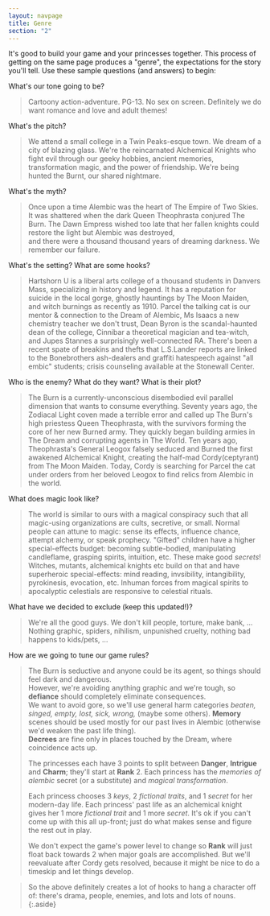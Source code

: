 ```yaml
---
layout: navpage
title: Genre
section: "2"
---
```


It's good to build your game and your princesses together.
This process of getting on the same page produces a "genre", the expectations for the story you'll tell.
Use these sample questions (and answers) to begin:

What's our tone going to be?
> Cartoony action-adventure. PG-13. No sex on screen.
> Definitely we do want romance and love and adult themes!

What's the pitch?
> We attend a small college in a Twin Peaks-esque town.
> We dream of a city of blazing glass.
> We're the reincarnated Alchemical Knights who fight evil through our geeky hobbies, ancient memories, transformation magic, and the power of friendship.
> We're being hunted the Burnt, our shared nightmare.

What's the myth?
> Once upon a time Alembic was the heart of The Empire of Two Skies.
> It was shattered when the dark Queen Theophrasta conjured The Burn.
> The Dawn Empress wished too late that her fallen knights could restore the light
> but Alembic was destroyed,  
> and there were a thousand thousand years of dreaming darkness.
> We remember our failure.

What's the setting? What are some hooks?
> Hartshorn U is a liberal arts college of a thousand students in Danvers Mass, specializing in history and legend.
> It has a reputation for suicide in the local gorge, ghostly hauntings by The Moon Maiden, and witch burnings as recently as 1910.
> Parcel the talking cat is our mentor & connection to the Dream of Alembic,
> Ms Isaacs a new chemistry teacher we don't trust,
> Dean Byron is the scandal-haunted dean of the college,
> Cinnibar a theoretical magician and tea-witch,
> and Jupes Stannes a surprisingly well-connected RA.
> There's been a recent spate of breakins and thefts that L.S.Lander reports are linked to the Bonebrothers ash-dealers and graffiti hatespeech against "all embic" students;
> crisis counseling available at the Stonewall Center.

Who is the enemy? What do they want? What is their plot?
> The Burn is a currently-unconscious disembodied evil parallel dimension that wants to consume everything.
> Seventy years ago, the Zodiacal Light coven made a terrible error and called up The Burn's high priestess Queen Theophrasta, with the survivors forming the core of her new Burned army.
> They quickly began building armies in The Dream and corrupting agents in The World.
> Ten years ago, Theophrasta's General Leogox falsely seduced and Burned the first awakened Alchemical Knight, creating the half-mad Cordy(ceptyrant) from The Moon Maiden.
> Today, Cordy is searching for Parcel the cat under orders from her beloved Leogox to find relics from Alembic in the world.

What does magic look like?
> The world is similar to ours with a magical conspiracy such that all magic-using organizations are cults, secretive, or small.
> Normal people can attune to magic: sense its effects, influence chance, attempt alchemy, or speak prophecy.
> "Gifted" children have a higher special-effects budget: becoming subtle-bodied, manipulating candleflame, grasping spirits, intuition, etc.
> These make good _secrets_!
> Witches, mutants, alchemical knights etc build on that and have superheroic special-effects: mind reading, invsibility, intangibility, pyrokinesis, evocation, etc.
> Inhuman forces from magical spirits to apocalyptic celestials are responsive to celestial rituals.

What have we decided to exclude (keep this updated!)?
> We're all the good guys. We don't kill people, torture, make bank, ...
> Nothing graphic, spiders, nihilism, unpunished cruelty, nothing bad happens to kids/pets, ...

How are we going to tune our game rules?
> The Burn is seductive and anyone could be its agent, so things should feel dark and dangerous.  
> However, we're avoiding anything graphic and we're tough, so **defiance** should completely eliminate consequences.  
> We want to avoid gore, so we'll use general harm categories _beaten, singed, empty, lost, sick, wrong,_ (maybe some others).
> **Memory** scenes should be used mostly for our past lives in Alembic (otherwise we'd weaken the past life thing).  
> **Decrees** are fine only in places touched by the Dream, where coincidence acts up.
>
> The princesses each have 3 points to split between **Danger**, **Intrigue** and **Charm**; they'll start at **Rank** 2.
> Each princess has the _memories of alembic_ secret (or a substitute) and _magical transformation_.
>
> Each princess chooses 3 _keys_, 2 _fictional traits_, and 1 _secret_ for her modern-day life.
> Each princess' past life as an alchemical knight gives her 1 more _fictional trait_ and 1 more _secret_.
> It's ok if you can't come up with this all up-front; just do what makes sense and figure the rest out in play.
>
> We don't expect the game's power level to change so **Rank** will just float back towards 2 when major goals are accomplished.
> But we'll reevaluate after Cordy gets resolved, because it might be nice to do a timeskip and let things develop.

> So the above definitely creates a lot of hooks to hang a character off of: there's drama, people, enemies, and lots and lots of nouns.
{:.aside}
